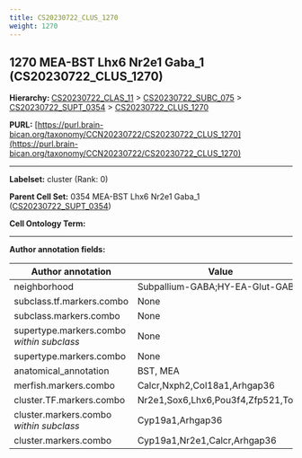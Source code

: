 ```yaml
---
title: CS20230722_CLUS_1270
weight: 1270
---
```

## 1270 MEA-BST Lhx6 Nr2e1 Gaba_1 (CS20230722_CLUS_1270)
<b>Hierarchy: </b>
[CS20230722_CLAS_11](../CS20230722_CLAS_11) >
[CS20230722_SUBC_075](../CS20230722_SUBC_075) >
[CS20230722_SUPT_0354](../CS20230722_SUPT_0354) >
[CS20230722_CLUS_1270](../CS20230722_CLUS_1270)

**PURL:** [https://purl.brain-bican.org/taxonomy/CCN20230722/CS20230722_CLUS_1270](https://purl.brain-bican.org/taxonomy/CCN20230722/CS20230722_CLUS_1270)

---


**Labelset:** cluster (Rank: 0)

**Parent Cell Set:** 0354 MEA-BST Lhx6 Nr2e1 Gaba_1 ([CS20230722_SUPT_0354](../CS20230722_SUPT_0354))



**Cell Ontology Term:** 

[MARKER GENES.]: #


---

[TRANSFERRED ANNOTATIONS.]: #


[AUTHOR ANNOTATION FIELDS.]: #


**Author annotation fields:**

| Author annotation | Value |
|-------------------|-------|
|neighborhood|Subpallium-GABA;HY-EA-Glut-GABA|
|subclass.tf.markers.combo|None|
|subclass.markers.combo|None|
|supertype.markers.combo _within subclass_|None|
|supertype.markers.combo|None|
|anatomical_annotation|BST, MEA|
|merfish.markers.combo|Calcr,Nxph2,Col18a1,Arhgap36|
|cluster.TF.markers.combo|Nr2e1,Sox6,Lhx6,Pou3f4,Zfp521,Tox3|
|cluster.markers.combo _within subclass_|Cyp19a1,Arhgap36|
|cluster.markers.combo|Cyp19a1,Nr2e1,Calcr,Arhgap36|
